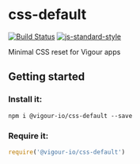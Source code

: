 # css-default

[![Build Status](https://api.travis-ci.org/vigour-io/css-default.svg)](https://travis-ci.org/vigour-io/css-default)
[![js-standard-style](https://img.shields.io/badge/code%20style-standard-brightgreen.svg)](http://standardjs.com/)

Minimal CSS reset for Vigour apps 

## Getting started

### Install it:
```shell
npm i @vigour-io/css-default --save
```

### Require it:
```js
require('@vigour-io/css-default')
```
